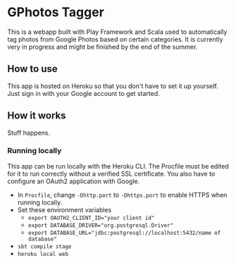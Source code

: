 # GPhotos Tagger

This is a webapp built with Play Framework and Scala used to automatically tag photos from Google Photos based on
certain categories. It is currently very in progress and might be finished by the end of the summer.

## How to use
This app is hosted on Heroku so that you don't have to set it up yourself. Just sign in with your Google account to get
started.

## How it works
Stuff happens.

### Running locally
This app can be run locally with the Heroku CLI. The Procfile must be edited for it to run correctly without a verified
SSL certificate. You also have to configure an OAuth2 application with Google.

- In `Procfile`, change `-Dhttp.port` to `-Dhttps.port` to enable HTTPS when running locally.
- Set these environment variables 
  - `export OAUTH2_CLIENT_ID="your client id"`
  - `export DATABASE_DRIVER="org.postgresql.Driver"`
  - `export DATABASE_URL="jdbc:postgresql://localhost:5432/name of database"`
- `sbt compile stage`
- `heroku local web`